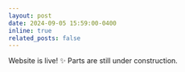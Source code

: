 ```yaml
---
layout: post
date: 2024-09-05 15:59:00-0400
inline: true
related_posts: false
---
```


Website is live! :sparkles: Parts are still under construction.
